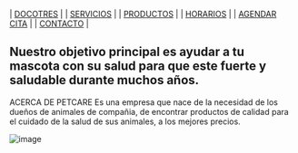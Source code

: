 | [DOCOTRES](./doctores.md) | | [SERVICIOS](./servicios.md) | | [PRODUCTOS](./productos.md) | | [HORARIOS](./horarios.md) | | [AGENDAR CITA](./agendar_cita.md) | | [CONTACTO](./contacto.md) |
## Nuestro objetivo principal es ayudar a tu mascota con su salud para que este fuerte y saludable durante muchos años.
ACERCA DE PETCARE
Es una empresa que nace de la necesidad de los dueños de animales de compañia, de encontrar productos de calidad para el cuidado de la salud de sus animales, a los mejores precios.

![image](https://user-images.githubusercontent.com/100169074/165847629-c27b073f-dc78-4b79-9c41-0b91492f37f3.png)
